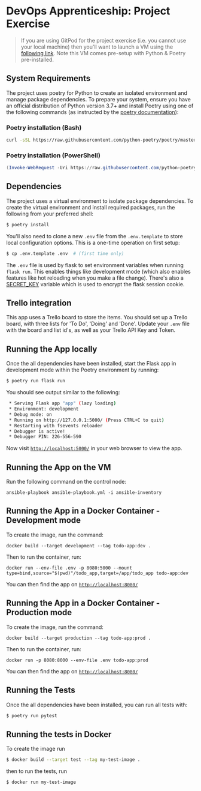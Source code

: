 # DevOps Apprenticeship: Project Exercise

> If you are using GitPod for the project exercise (i.e. you cannot use your local machine) then you'll want to launch a VM using the [following link](https://gitpod.io/#https://github.com/CorndelWithSoftwire/DevOps-Course-Starter). Note this VM comes pre-setup with Python & Poetry pre-installed.

## System Requirements

The project uses poetry for Python to create an isolated environment and manage package dependencies. To prepare your system, ensure you have an official distribution of Python version 3.7+ and install Poetry using one of the following commands (as instructed by the [poetry documentation](https://python-poetry.org/docs/#system-requirements)):

### Poetry installation (Bash)

```bash
curl -sSL https://raw.githubusercontent.com/python-poetry/poetry/master/install.python-poetry.org | python -
```

### Poetry installation (PowerShell)

```powershell
(Invoke-WebRequest -Uri https://raw.githubusercontent.com/python-poetry/poetry/master/install.python-poetry.org -UseBasicParsing).Content | python -
```

## Dependencies

The project uses a virtual environment to isolate package dependencies. To create the virtual environment and install required packages, run the following from your preferred shell:

```bash
$ poetry install
```

You'll also need to clone a new `.env` file from the `.env.template` to store local configuration options. This is a one-time operation on first setup:

```bash
$ cp .env.template .env  # (first time only)
```

The `.env` file is used by flask to set environment variables when running `flask run`. This enables things like development mode (which also enables features like hot reloading when you make a file change). There's also a [SECRET_KEY](https://flask.palletsprojects.com/en/1.1.x/config/#SECRET_KEY) variable which is used to encrypt the flask session cookie.

## Trello integration

This app uses a Trello board to store the items. You should set up a Trello board, with three lists for 'To Do', 'Doing' and 'Done'. Update your `.env` file with the board and list id's, as well as your Trello API Key and Token.

## Running the App locally

Once the all dependencies have been installed, start the Flask app in development mode within the Poetry environment by running:
```bash
$ poetry run flask run
```

You should see output similar to the following:
```bash
 * Serving Flask app "app" (lazy loading)
 * Environment: development
 * Debug mode: on
 * Running on http://127.0.0.1:5000/ (Press CTRL+C to quit)
 * Restarting with fsevents reloader
 * Debugger is active!
 * Debugger PIN: 226-556-590
```
Now visit [`http://localhost:5000/`](http://localhost:5000/) in your web browser to view the app.

## Running the App on the VM

Run the following command on the control node:
```
ansible-playbook ansible-playbook.yml -i ansible-inventory
```

## Running the App in a Docker Container - Development mode

To create the image, run the command:
```
docker build --target development --tag todo-app:dev .
```

Then to run the container, run:
```
docker run --env-file .env -p 8080:5000 --mount type=bind,source="$(pwd)"/todo_app,target=/app/todo_app todo-app:dev
```

You can then find the app on [`http://localhost:8080/`](http://localhost:8080/)

## Running the App in a Docker Container - Production mode

To create the image, run the command:
```
docker build --target production --tag todo-app:prod .
```

Then to run the container, run:
```
docker run -p 8080:8000 --env-file .env todo-app:prod
```

You can then find the app on [`http://localhost:8080/`](http://localhost:8080/)

## Running the Tests

Once the all dependencies have been installed, you can run all tests with:
```bash
$ poetry run pytest
```

## Running the tests in Docker

To create the image run

```bash
$ docker build --target test --tag my-test-image .
```

then to run the tests, run
```bash
$ docker run my-test-image
```